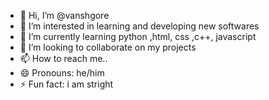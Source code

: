 - 👋 Hi, I’m @vanshgore
- 👀 I’m interested in learning and developing new softwares
- 🌱 I’m currently learning python ,html, css ,c++, javascript
- 💞️ I’m looking to collaborate on my projects
- 📫 How to reach me..
- 😄 Pronouns: he/him
- ⚡ Fun fact: i am stright

<!---
vanshgore/vanshgore is a ✨ special ✨ repository because its `README.md` (this file) appears on your GitHub profile.
You can click the Preview link to take a look at your changes.
--->
